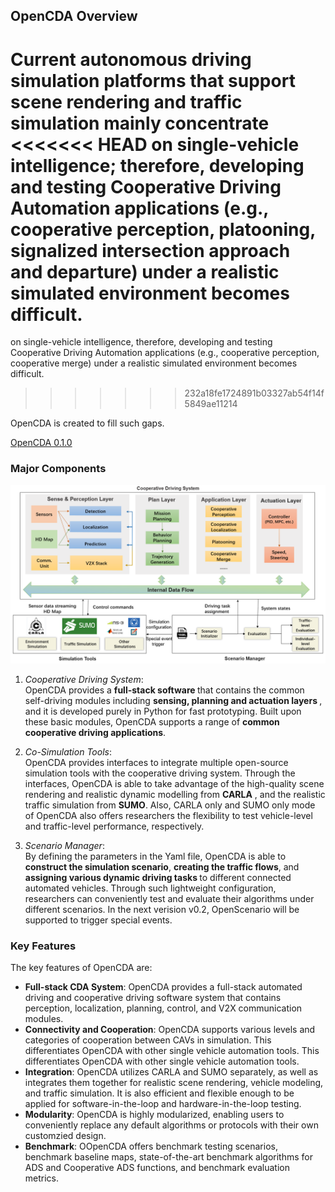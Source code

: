 ## OpenCDA Overview
Current autonomous driving simulation platforms that support scene rendering and traffic simulation mainly concentrate
<<<<<<< HEAD
on single-vehicle intelligence; therefore, developing and testing Cooperative Driving Automation applications (e.g., cooperative perception, 
platooning, signalized intersection approach and departure) under a realistic simulated environment becomes difficult.
=======
on single-vehicle intelligence, therefore, developing and testing Cooperative Driving Automation applications (e.g., cooperative perception,
cooperative merge) under a realistic simulated environment becomes difficult.
>>>>>>> 232a18fe1724891b03327ab54f14f5849ae11214

OpenCDA is created to fill such gaps. 

<div class="build-buttons">
<p>
<a href="https://github.com/ucla-mobility/OpenCDA" target="_blank" class="btn btn-neutral" title="Go to the latest OpenCDA page">
<span class="icon icon-github"></span> OpenCDA 0.1.0</a>
</p>
</div>

### Major Components
![](images/OpenCDA_diagrams.png )
 1. <em>Cooperative Driving System</em>: <br /> OpenCDA  provides  a  <strong>full-stack software </strong>  that  contains  the  common  self-driving  modules including
    <strong>sensing,   planning and actuation  layers </strong>,  and  it  is  developed  purely  in  Python for fast prototyping.
    Built  upon these basic modules, OpenCDA supports a range of  <strong>common cooperative  driving  applications</strong>. <br />
 2. <em>Co-Simulation Tools</em>: <br />OpenCDA provides interfaces to integrate multiple open-source simulation tools
 with the cooperative driving system. Through the interfaces, OpenCDA is able to take advantage of the high-quality scene rendering
  and realistic dynamic modelling from <strong>CARLA</strong> , and the realistic traffic simulation from <strong>SUMO</strong>. Also, CARLA only and SUMO only mode of OpenCDA also offers researchers the flexibility to test vehicle-level and traffic-level performance, respectively.

 3. <em>Scenario Manager</em>:  <br />By defining the parameters in the Yaml file,  OpenCDA is able to <strong>construct the simulation scenario</strong>,
<strong> creating the traffic flows</strong>, and <strong>assigning various dynamic driving tasks </strong> to different connected automated vehicles. 
 Through such lightweight configuration, researchers can conveniently test and evaluate their algorithms under different scenarios. In the next verision v0.2, 
 OpenScenario will be supported to trigger special events.

### Key Features
The key features of OpenCDA are:
* <strong>Full-stack CDA System</strong>: OpenCDA provides a full-stack automated driving and cooperative driving software system that contains perception, localization, planning, control, and V2X communication modules.
* <strong>Connectivity and Cooperation</strong>: OpenCDA supports various levels and categories of cooperation between CAVs in simulation. This differentiates OpenCDA with other single vehicle automation tools.
  This differentiates OpenCDA with other single vehicle automation tools.
* <strong>Integration</strong>: OpenCDA utilizes CARLA and SUMO separately, as well as integrates them together for realistic scene rendering, vehicle modeling, and traffic simulation. It is also efficient and flexible enough to be applied for software-in-the-loop and hardware-in-the-loop testing.
* <strong>Modularity</strong>: OpenCDA is highly modularized, enabling users to conveniently replace any default algorithms or protocols with their own customzied design. 
* <strong>Benchmark</strong>: OOpenCDA offers benchmark testing scenarios, benchmark baseline maps, state-of-the-art benchmark algorithms for ADS and Cooperative ADS functions, and benchmark evaluation metrics.

